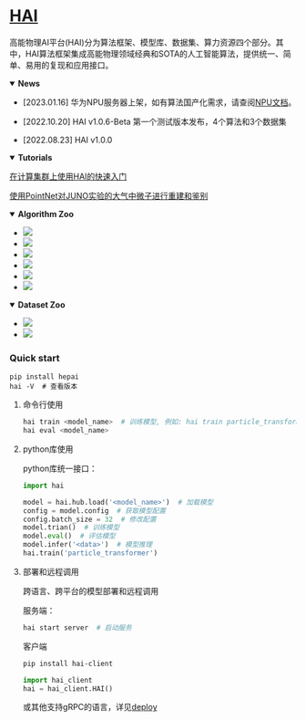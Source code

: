 # [HAI](https://code.ihep.ac.cn/zdzhang/hai)
高能物理AI平台(HAI)分为算法框架、模型库、数据集、算力资源四个部分。其中，HAI算法框架集成高能物理领域经典和SOTA的人工智能算法，提供统一、简单、易用的复现和应用接口。

<details open>
<summary><b>News</b></summary>

+ [2023.01.16] 华为NPU服务器上架，如有算法国产化需求，请查阅[NPU文档](docs/computing_power/npu_power_doc.md)。
+ [2022.10.20] HAI v1.0.6-Beta 第一个测试版本发布，4个算法和3个数据集

+ [2022.08.23] HAI v1.0.0
</details>

<details open>
<summary><b>Tutorials</b></summary>

[在计算集群上使用HAI的快速入门](docs/quickstart_hpc.md)

[使用PointNet对JUNO实验的大气中微子进行重建和鉴别](https://code.ihep.ac.cn/zhangyiyu/pointnet)

</details>

<details open>
<summary><b>Algorithm Zoo</b></summary>
<a href="https://code.ihep.ac.cn/zdzhang/hai/-/blob/main/docs/model_zoo.md">
    <ul>
    <li>
    <img src="https://img.shields.io/static/v1?style=social&label=粒子物理&message=4 online, 3 TODO">
    <li>
    <img src="https://img.shields.io/static/v1?style=social&label=天体物理&message=1 TODO">
    <li>
    <img src="https://img.shields.io/static/v1?style=social&label=同步辐射&message=2 TODO">
    <li>
    <img src="https://img.shields.io/static/v1?style=social&label=中子物理&message=0">
    <li>
    <img src="https://img.shields.io/static/v1?style=social&label=通用神经网络&message=2 online, 5 TODO">
    <li>
    <img src="https://img.shields.io/static/v1?style=social&label=经典机器学习&message=TODO">
    </ul>
    </a>
    
</details>

<details open>
<summary><b>Dataset Zoo</b></summary>
<a href="https://code.ihep.ac.cn/zdzhang/hai/-/blob/main/docs/datasets.md">
<ul>
<li>
    <img src="https://img.shields.io/static/v1?style=social&label=粒子物理&message=3 available, 10+ TODO">
    <li>
    <img src="https://img.shields.io/static/v1?style=social&label=CV&message=1 available">
    </a>
</details>


### Quick start
```
pip install hepai
hai -V  # 查看版本
```

1. 命令行使用

    ```bash
    hai train <model_name>  # 训练模型, 例如: hai train particle_transformer
    hai eval <model_name>
    ```

2. python库使用

    python库统一接口：
    ```python
    import hai
    
    model = hai.hub.load('<model_name>')  # 加载模型
    config = model.config  # 获取模型配置
    config.batch_size = 32  # 修改配置
    model.trian()  # 训练模型
    model.eval()  # 评估模型
    model.infer('<data>')  # 模型推理
    hai.train('particle_transformer')
    ```

3. 部署和远程调用

    跨语言、跨平台的模型部署和远程调用

    服务端：
    ```bash
    hai start server  # 启动服务
    ```
    客户端
    ```bash
    pip install hai-client
    ```
    ```python
    import hai_client
    hai = hai_client.HAI()
    ```
    或其他支持gRPC的语言，详见[deploy](docs/deploy.md)



